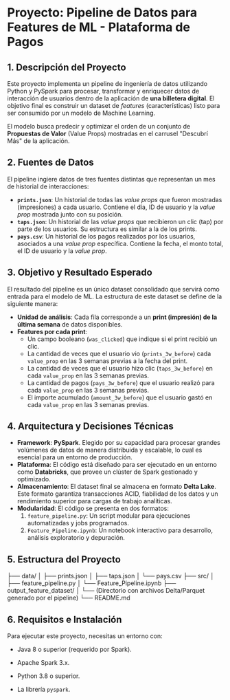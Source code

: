 # Proyecto: Pipeline de Datos para Features de ML - Plataforma de Pagos

## 1. Descripción del Proyecto

Este proyecto implementa un pipeline de ingeniería de datos utilizando Python y PySpark para procesar, transformar y enriquecer datos de interacción de usuarios dentro de la aplicación de **una billetera digital**. El objetivo final es construir un dataset de *features* (características) listo para ser consumido por un modelo de Machine Learning.

El modelo busca predecir y optimizar el orden de un conjunto de **Propuestas de Valor** (Value Props) mostradas en el carrusel "Descubrí Más" de la aplicación.

## 2. Fuentes de Datos

El pipeline ingiere datos de tres fuentes distintas que representan un mes de historial de interacciones:

* **`prints.json`**: Un historial de todas las *value props* que fueron mostradas (impresiones) a cada usuario. Contiene el día, ID de usuario y la *value prop* mostrada junto con su posición.
* **`taps.json`**: Un historial de las *value props* que recibieron un clic (tap) por parte de los usuarios. Su estructura es similar a la de los prints.
* **`pays.csv`**: Un historial de los pagos realizados por los usuarios, asociados a una *value prop* específica. Contiene la fecha, el monto total, el ID de usuario y la *value prop*.

## 3. Objetivo y Resultado Esperado

El resultado del pipeline es un único dataset consolidado que servirá como entrada para el modelo de ML. La estructura de este dataset se define de la siguiente manera:

* **Unidad de análisis**: Cada fila corresponde a un **print (impresión) de la última semana** de datos disponibles.
* **Features por cada print**:
    * Un campo booleano (`was_clicked`) que indique si el print recibió un clic.
    * La cantidad de veces que el usuario vio (`prints_3w_before`) cada `value_prop` en las 3 semanas previas a la fecha del print.
    * La cantidad de veces que el usuario hizo clic (`taps_3w_before`) en cada `value_prop` en las 3 semanas previas.
    * La cantidad de pagos (`pays_3w_before`) que el usuario realizó para cada `value_prop` en las 3 semanas previas.
    * El importe acumulado (`amount_3w_before`) que el usuario gastó en cada `value_prop` en las 3 semanas previas.

## 4. Arquitectura y Decisiones Técnicas

* **Framework**: **PySpark**. Elegido por su capacidad para procesar grandes volúmenes de datos de manera distribuida y escalable, lo cual es esencial para un entorno de producción.
* **Plataforma**: El código está diseñado para ser ejecutado en un entorno como **Databricks**, que provee un clúster de Spark gestionado y optimizado.
* **Almacenamiento**: El dataset final se almacena en formato **Delta Lake**. Este formato garantiza transacciones ACID, fiabilidad de los datos y un rendimiento superior para cargas de trabajo analíticas.
* **Modularidad**: El código se presenta en dos formatos:
    1.  `feature_pipeline.py`: Un script modular para ejecuciones automatizadas y jobs programados.
    2.  `Feature_Pipeline.ipynb`: Un notebook interactivo para desarrollo, análisis exploratorio y depuración.

## 5. Estructura del Proyecto

├── data/
│   ├── prints.json
│   ├── taps.json
│   └── pays.csv
├── src/
│   ├── feature_pipeline.py
│   └── Feature_Pipeline.ipynb
├── output_feature_dataset/
│   └── (Directorio con archivos Delta/Parquet generado por el pipeline)
└── README.md

## 6. Requisitos e Instalación

Para ejecutar este proyecto, necesitas un entorno con:
* Java 8 o superior (requerido por Spark).
* Apache Spark 3.x.
* Python 3.8 o superior.

* La librería `pyspark`.
